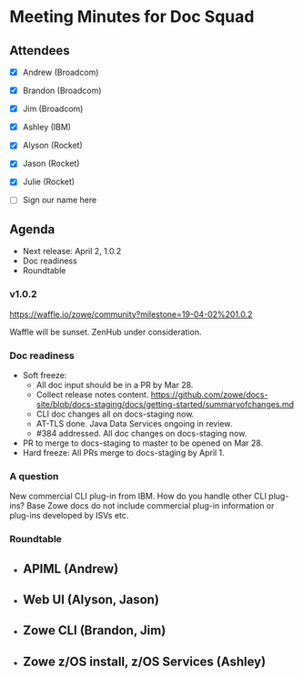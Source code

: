 # Meeting Minutes for Doc Squad

## Attendees

- [x] Andrew (Broadcom)
- [x] Brandon (Broadcom)
- [x] Jim (Broadcom)
- [x] Ashley (IBM)
- [x] Alyson (Rocket)
- [x] Jason (Rocket)
- [x] Julie (Rocket)
- [ ] Sign our name here


## Agenda 
- Next release: April 2, 1.0.2  
- Doc readiness
- Roundtable

### v1.0.2
https://waffle.io/zowe/community?milestone=19-04-02%201.0.2

Waffle will be sunset. ZenHub under consideration. 

### Doc readiness

- Soft freeze: 
   - All doc input should be in a PR by Mar 28. 
   - Collect release notes content. https://github.com/zowe/docs-site/blob/docs-staging/docs/getting-started/summaryofchanges.md
   - CLI doc changes all on docs-staging now. 
   - AT-TLS done. Java Data Services ongoing in review. 
   - #384 addressed. All doc changes on docs-staging now.
- PR to merge to docs-staging to master to be opened on Mar 28. 
- Hard freeze: All PRs merge to docs-staging by April 1. 


### A question
New commercial CLI plug-in from IBM. How do you handle other CLI plug-ins? 
Base Zowe docs do not include commercial plug-in information or plug-ins developed by ISVs etc.

### Roundtable

  - APIML (Andrew)
    - 
  - Web UI (Alyson, Jason)
    -  
  - Zowe CLI (Brandon, Jim)
    - 
  - Zowe z/OS install, z/OS Services (Ashley)
    - 












